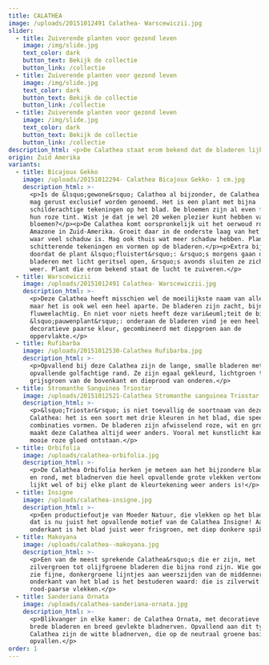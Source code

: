 ```yaml
---
title: CALATHEA
image: /uploads/20151012491 Calathea- Warscewiczii.jpg
slider:
  - title: Zuiverende planten voor gezond leven
    image: /img/slide.jpg
    text_color: dark
    button_text: Bekijk de collectie
    button_link: /collectie
  - title: Zuiverende planten voor gezond leven
    image: /img/slide.jpg
    text_color: dark
    button_text: Bekijk de collectie
    button_link: /collectie
  - title: Zuiverende planten voor gezond leven
    image: /img/slide.jpg
    text_color: dark
    button_text: Bekijk de collectie
    button_link: /collectie
description_html: <p>De Calathea staat erom bekend dat de bladeren lijken te 'fluisteren'.</p>
origin: Zuid Amerika
variants:
  - title: Bicajoux Gekko
    image: /uploads/20151012294- Calathea Bicajoux Gekko- 1 cm.jpg
    description_html: >-
      <p>Is de &lsquo;gewone&rsquo; Calathea al bijzonder, de Calathea Bicajoux
      mag gerust exclusief worden genoemd. Het is een plant met bijna
      schilderachtige tekeningen op het blad. De bloemen zijn al even fraai, met
      hun roze tint. Wist je dat je wel 20 weken plezier kunt hebben van de
      bloemen?</p><p>De Calathea komt oorspronkelijk uit het oerwoud rond de
      Amazone in Zuid-Amerika. Groeit daar in de onderste laag van het oerwoud
      waar veel schaduw is. Mag ook thuis wat meer schaduw hebben. Plant met
      schitterende tekeningen en vormen op de bladeren.</p><p>Extra bijzonder
      doordat de plant &lsquo;fluistert&rsquo;: &rsquo;s morgens gaan de
      bladeren met licht geritsel open, &rsquo;s avonds sluiten ze zich ook
      weer. Plant die erom bekend staat de lucht te zuiveren.</p>
  - title: Warscewiczii
    image: /uploads/20151012491 Calathea- Warscewiczii.jpg
    description_html: >-
      <p>Deze Calathea heeft misschien wel de moeilijkste naam van allemaal,
      maar het is ook wel een heel aparte. De bladeren zijn zacht, bijna
      fluweelachtig. En niet voor niets heeft deze vari&euml;teit de bijnaam van
      &lsquo;pauwenplant&rsquo;: onderaan de bladeren vind je een heel
      decoratieve paarse kleur, gecombineerd met diepgroen aan de
      oppervlakte.</p>
  - title: Rufibarba
    image: /uploads/20151012530-Calathea Rufibarba.jpg
    description_html: >-
      <p>Opvallend bij deze Calathea zijn de lange, smalle bladeren met een
      opvallende golfachtige rand. Ze zijn egaal gekleurd, lichtgroen tot
      grijsgroen van de bovenkant en dieprood van onderen.</p>
  - title: Stromanthe Sanguinea Triostar
    image: /uploads/20151012521-Calathea Stromanthe sanguinea Triostar.jpg
    description_html: >-
      <p>&lsquo;Triostar&rsquo; is niet toevallig de soortnaam van deze
      Calathea: het is een soort met drie kleuren in het blad, die speelse
      combinaties vormen. De bladeren zijn afwisselend roze, wit en groen en dat
      maakt deze Calathea altijd weer anders. Vooral met kunstlicht kan een
      mooie roze gloed ontstaan.</p>
  - title: Orbifolia
    image: /uploads/calathea-orbifolia.jpg
    description_html: >-
      <p>De Calathea Orbifolia herken je meteen aan het bijzondere blad: breed
      en rond, met bladnerven die heel opvallende grote vlekken vertonen. En het
      lijkt wel of bij elke plant de kleurtekening weer anders is!</p>
  - title: Insigne
    image: /uploads/calathea-insigne.jpg
    description_html: >-
      <p>Een productiefoutje van Moeder Natuur, die vlekken op het blad? Nee,
      dat is nu juist het opvallende motief van de Calathea Insigne! Aan de
      onderkant is het blad juist weer frisgroen, met diep donkere spikkels.</p>
  - title: Makoyana
    image: /uploads/calathea--makoyana.jpg
    description_html: >-
      <p>Een van de meest sprekende Calathea&rsquo;s die er zijn, met
      zilvergroen tot olijfgroene bladeren die bijna rond zijn. Wie goed kijkt,
      zie fijne, donkergroene lijntjes aan weerszijden van de middennerf. Ook de
      onderkant van het blad is het bestuderen waard: die is zilverwit met
      rood-paarse vlekken.</p>
  - title: Sanderiana Ornata
    image: /uploads/calathea-sanderiana-ornata.jpg
    description_html: >-
      <p>Blikvanger in elke kamer: de Calathea Ornata, met decoratieve ronde en
      brede bladeren en breed gevlekte bladnerven. Opvallend aan dit type
      Calathea zijn de witte bladnerven, die op de neutraal groene basis extra
      opvallen.</p>
order: 1
---
```



